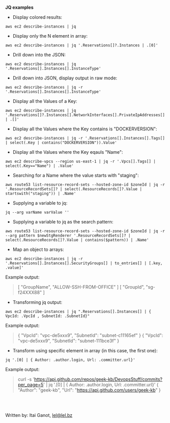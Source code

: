 **JQ examples**

- Display colored results:

`aws ec2 describe-instances | jq `

- Display only the N element in array:

`aws ec2 describe-instances | jq '.Reservations[]?.Instances | .[0]'`

- Drill down into the JSON:

`aws ec2 describe-instances | jq '.Reservations[].Instances[].InstanceType'`

- Drill down into JSON, display output in raw mode:

`aws ec2 describe-instances | jq -r '.Reservations[].Instances[].InstanceType'`

- Display all the Values of a Key:

`aws ec2 describe-instances | jq '.Reservations[]?.Instances[].NetworkInterfaces[].PrivateIpAddresses[] | .[]'`

- Display all the Values where the Key contains is "DOCKERVERSION":

`aws ec2 describe-instances | jq -r '.Reservations[].Instances[].Tags[] | select(.Key | contains("DOCKERVERSION")).Value'`

- Display all the Values where the Key eqauls "Name":

`aws ec2 describe-vpcs --region us-east-1 | jq -r '.Vpcs[].Tags[] | select(.Key=="Name") | .Value'`

- Searching for a Name where the value starts with "staging":

`aws route53 list-resource-record-sets --hosted-zone-id $zoneId | jq -r '.ResourceRecordSets[]? | select(.ResourceRecords[]?.Value | startswith("staging")) | .Name'`

- Supplying a variable to jq:

`jq --arg varName varValue ''`

- Supplying a variable to jq as the search pattern:

`aws route53 list-resource-record-sets --hosted-zone-id $zoneId | jq -r --arg pattern $newStgRenderer '.ResourceRecordSets[]? | select(.ResourceRecords[]?.Value | contains($pattern)) | .Name'`

- Map an object to arrays:

`aws ec2 describe-instances | jq -r '.Reservations[].Instances[].SecurityGroups[] | to_entries[] | [.key, .value]'`

Example output:
> [
>   "GroupName",
>   "ALLOW-SSH-FROM-OFFICE"
> ]
> [
>   "GroupId",
>   "sg-f24XXX88"
> ]

- Transforming jq output:

`aws ec2 describe-instances | jq ".Reservations[].Instances[] | { VpcId: .VpcId , SubnetId: .SubnetId}"`

Example output:
> {
>   "VpcId": "vpc-de5xxx9",
>   "SubnetId": "subnet-c11165ef"
> }
> {
>   "VpcId": "vpc-de5xxx9",
>   "SubnetId": "subnet-111bce3f"
> }

- Transform using specific element in array (in this case, the first one):

`jq '.[0] | { Author: .author.login, Url: .committer.url}'`

Example output:
> curl -s 'https://api.github.com/repos/geek-kb/DevopsStuff/commits?per_page=5' | jq '.[0] | { Author: .author.login, Url: .committer.url}'
> {
>   "Author": "geek-kb",
>   "Url": "https://api.github.com/users/geek-kb"
> }


<br><br>


Written by: Itai Ganot, lel@lel.bz
